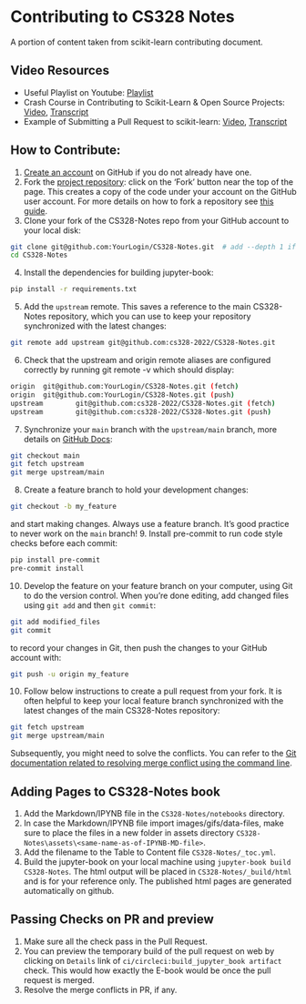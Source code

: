 # Contributing to CS328 Notes

A portion of content taken from scikit-learn contributing document.

## Video Resources
- Useful Playlist on Youtube: [Playlist](https://www.youtube.com/playlist?list=PLBKcU7Ik-ir-b1fwjNabO3b8ebs9ez5ga)
- Crash Course in Contributing to Scikit-Learn & Open Source Projects: [Video](https://www.youtube.com/watch?v=5OL8XoMMOfA), [Transcript](https://github.com/data-umbrella/event-transcripts/blob/main/2020/05-andreas-mueller-contributing.md)
- Example of Submitting a Pull Request to scikit-learn: [Video](https://www.youtube.com/watch?v=PU1WyDPGePI), [Transcript](https://github.com/data-umbrella/event-transcripts/blob/main/2020/06-reshama-shaikh-sklearn-pr.md)

## How to Contribute:
1. [Create an account](https://github.com/) on GitHub if you do not already have one.
2. Fork the [project repository](https://github.com/cs328-2022/CS328-Notes): click on the ‘Fork’ button near the top of the page. This creates a copy of the code under your account on the GitHub user account. For more details on how to fork a repository see [this guide](https://docs.github.com/en/get-started/quickstart/fork-a-repo).
3. Clone your fork of the CS328-Notes repo from your GitHub account to your local disk:
```bash
git clone git@github.com:YourLogin/CS328-Notes.git  # add --depth 1 if your connection is slow
cd CS328-Notes
```
4. Install the dependencies for building jupyter-book:
```bash
pip install -r requirements.txt
```
5. Add the `upstream` remote. This saves a reference to the main CS328-Notes repository, which you can use to keep your repository synchronized with the latest changes:
```bash
git remote add upstream git@github.com:cs328-2022/CS328-Notes.git
```
6. Check that the upstream and origin remote aliases are configured correctly by running git remote -v which should display:
```bash
origin  git@github.com:YourLogin/CS328-Notes.git (fetch)
origin  git@github.com:YourLogin/CS328-Notes.git (push)
upstream        git@github.com:cs328-2022/CS328-Notes.git (fetch)
upstream        git@github.com:cs328-2022/CS328-Notes.git (push)
```
7. Synchronize your `main` branch with the `upstream/main` branch, more details on [GitHub Docs](https://docs.github.com/en/pull-requests/collaborating-with-pull-requests/working-with-forks/syncing-a-fork):
```bash
git checkout main
git fetch upstream
git merge upstream/main
```
8. Create a feature branch to hold your development changes:
```bash
git checkout -b my_feature
```
and start making changes. Always use a feature branch. It’s good practice to never work on the `main` branch!
9. Install pre-commit to run code style checks before each commit:
```bash
pip install pre-commit
pre-commit install
```
10. Develop the feature on your feature branch on your computer, using Git to do the version control. When you’re done editing, add changed files using `git add` and then `git commit`:
```bash
git add modified_files
git commit
```
to record your changes in Git, then push the changes to your GitHub account with:
```bash
git push -u origin my_feature
```
10. Follow below instructions to create a pull request from your fork.
It is often helpful to keep your local feature branch synchronized with the latest changes of the main CS328-Notes repository:
```bash
git fetch upstream
git merge upstream/main
```
Subsequently, you might need to solve the conflicts. You can refer to the [Git documentation related to resolving merge conflict using the command line](https://docs.github.com/en/pull-requests/collaborating-with-pull-requests/addressing-merge-conflicts/resolving-a-merge-conflict-using-the-command-line).

## Adding Pages to CS328-Notes book
1. Add the Markdown/IPYNB file in the `CS328-Notes/notebooks` directory.
2. In case the Markdown/IPYNB file import images/gifs/data-files, make sure to place the files in a new folder in assets directory `CS328-Notes\assets\<same-name-as-of-IPYNB-MD-file>`.
3. Add the filename to the Table to Content file `CS328-Notes/_toc.yml`.
4. Build the jupyter-book on your local machine using `jupyter-book build CS328-Notes`. The html output will be placed in `CS328-Notes/_build/html` and is for your reference only. The published html pages are generated automatically on github.

## Passing Checks on PR and preview
1. Make sure all the check pass in the Pull Request.
2. You can preview the temporary build of the pull request on web by clicking on `Details` link of `ci/circleci:build_jupyter_book artifact` check. This would how exactly the E-book would be once the pull request is merged.
3. Resolve the merge conflicts in PR, if any.
